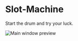 # Slot-Machine
Start the drum and try your luck.

![Main window preview](http://i.imgur.com/K88ZvMm.png)
